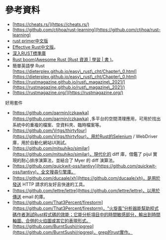 # 參考資料

* [https://cheats.rs/](https://cheats.rs/)
* [https://github.com/ctjhoa/rust-learning](https://github.com/ctjhoa/rust-learning)
* [rust primer中文版](https://rustcc.gitbooks.io/rustprimer/content/)
* [Effective Rust中文版](https://rustx-labs.github.io/effective-rust-cn/)。
* [深入RUST標準庫](https://github.com/Warrenren/inside-rust-std-library)
* [Rust boom(Awesome Rust (Rust 資源 | 學習 | 書 )](https://rust-boom.github.io/rust-boom/)。
* 簡單英語學 Rust [https://dieterplex.github.io/easy\_rust\_cht/Chapter\_0.html](https://dieterplex.github.io/easy\_rust\_cht/Chapter\_0.html)
* [https://rustmagazine.github.io/rust\_magazine\_2021/](https://rustmagazine.github.io/rust\_magazine\_2021/)
* [https://rustmagazine.org/](https://rustmagazine.org/)



好用套件

* &#x20;[https://github.com/qarmin/czkawka](https://github.com/qarmin/czkawka) ,多平台的空間清理應用，可用於找出系統中的重複的檔案、空資料夾、臨時檔案等。
* [https://github.com/Vrtgs/thirtyfour](https://github.com/Vrtgs/thirtyfour)，用於Rust的Selenium / WebDriver庫，用於自動化網站UI測試。
* [https://github.com/mitsuhiko/similar](https://github.com/mitsuhiko/similar)，現代化的 diff 庫，借鑑了 pijul 實現的耐心排序演算法，並結合了 Myer 的 diff 演算法。
* [https://github.com/quickwit-oss/tantivy](https://github.com/quickwit-oss/tantivy)，全文搜尋引擎庫。
* [https://github.com/ducaale/xh](https://github.com/ducaale/xh)，是用於發送 HTTP 請求的友好且快速的工具。
* [https://github.com/lettre/lettre](https://github.com/lettre/lettre)，以用於傳送 email 的庫。
* [https://github.com/That3Percent/firestorm](https://github.com/That3Percent/firestorm)，“火旋風”分析器能幫助程式碼作者測試Rust程式碼的效能；它能分析項目中的時間敏感部分，輸出到時間軸圖、合併的火焰圖或其它的表現形式。
* [https://github.com/BurntSushi/ripgrep](https://github.com/BurntSushi/ripgrep)，grep的rust實作。
